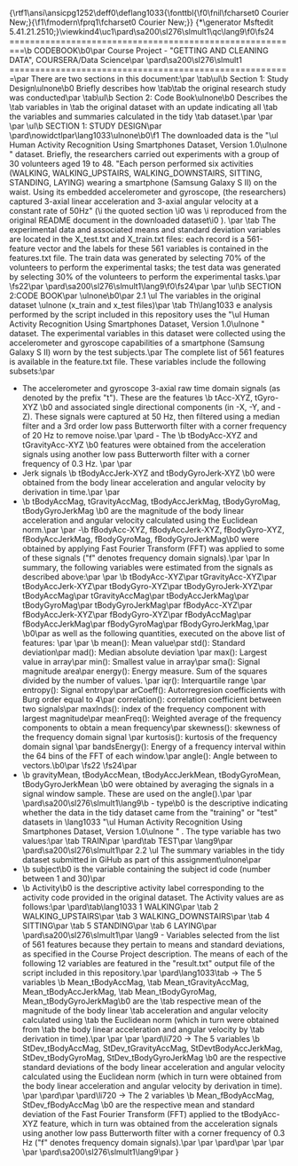 {\rtf1\ansi\ansicpg1252\deff0\deflang1033{\fonttbl{\f0\fnil\fcharset0 Courier New;}{\f1\fmodern\fprq1\fcharset0 Courier New;}}
{\*\generator Msftedit 5.41.21.2510;}\viewkind4\uc1\pard\sa200\sl276\slmult1\qc\lang9\f0\fs24 =========================================================\b CODEBOOK\b0\par
Course Project - "GETTING AND CLEANING DATA", COURSERA/Data Science\par
\pard\sa200\sl276\slmult1 =======================================================\par
There are two sections in this document:\par
\tab\ul\b Section 1: Study Design\ulnone\b0    Briefly describes how \tab\tab the original research study was conducted\par
\tab\ul\b Section 2: Code Book\ulnone\b0    Describes the \tab variables in \tab the original dataset with an update indicating all \tab the variables and summaries calculated in the tidy \tab dataset.\par
\par
\par
\ul\b SECTION 1: STUDY DESIGN\par
\pard\nowidctlpar\lang1033\ulnone\b0\f1 The downloaded data is the "\ul Human Activity Recognition Using Smartphones Dataset, Version 1.0\ulnone " dataset.  Briefly, the researchers carried out experiments with a group of 30 volunteers aged 19 to 48.  "Each person performed six activities (WALKING, WALKING_UPSTAIRS, WALKING_DOWNSTAIRS, SITTING, STANDING, LAYING) wearing a smartphone (Samsung Galaxy S II) on the waist. Using its embedded accelerometer and gyroscope, (the researchers) captured 3-axial linear acceleration and 3-axial angular velocity at a constant rate of 50Hz" (\i the quoted section \i0 was \i reproduced from the original README document in the downloaded dataset\i0 ).  \par
\tab The experimental data and associated means and standard deviation variables are located in the X_test.txt and X_train.txt files: each record is a 561-feature vector and the labels for these 561 variables is contained in the features.txt file. The train data was generated by selecting 70% of the volunteers to perform the experimental tasks; the test data was generated by selecting 30% of the volunteers to perform the experimental tasks.\par
\fs22\par
\pard\sa200\sl276\slmult1\lang9\f0\fs24\par
\par
\ul\b SECTION 2:CODE BOOK\par
\ulnone\b0\par
2.1 \ul The variables in the original dataset \ulnone (x_train and x_test files)\par
\tab Th\lang1033 e analysis performed by the script included in this repository uses the "\ul Human Activity Recognition Using Smartphones Dataset, Version 1.0\ulnone " dataset.  The experimental variables in this dataset were collected using the accelerometer and gyroscope capabilities of a smartphone (Samsung Galaxy S II) worn by the test subjects.\par
The complete list of 561 features is available in the feature.txt file. These variables include the following subsets:\par
- The accelerometer and gyroscope 3-axial raw time domain signals (as denoted by the prefix "t"). These are the features \b tAcc-XYZ, tGyro-XYZ \b0 and associated single directional components (in -X, -Y, and -Z). These signals were captured at 50 Hz, then filtered using a median filter and a 3rd order low pass Butterworth filter with a corner frequency of 20 Hz to remove noise.\par
\pard - The \b tBodyAcc-XYZ and tGravityAcc-XYZ \b0 features were obtained from the acceleration signals using another low pass Butterworth filter with a corner frequency of 0.3 Hz. \par
\par
- Jerk signals \b tBodyAccJerk-XYZ and tBodyGyroJerk-XYZ \b0 were obtained from the body linear acceleration and angular velocity by derivation in time.\par
\par
- \b tBodyAccMag, tGravityAccMag, tBodyAccJerkMag, tBodyGyroMag, tBodyGyroJerkMag \b0 are the magnitude of the body linear acceleration and angular velocity calculated using the Euclidean norm.\par
\par
-\b fBodyAcc-XYZ, fBodyAccJerk-XYZ, fBodyGyro-XYZ, fBodyAccJerkMag, fBodyGyroMag, fBodyGyroJerkMag\b0  were obtained by applying Fast Fourier Transform (FFT) was applied to some of these signals ("f" denotes frequency domain signals).\par
\par
In summary, the following variables were estimated from the signals as described above:\par
\par
\b tBodyAcc-XYZ\par
tGravityAcc-XYZ\par
tBodyAccJerk-XYZ\par
tBodyGyro-XYZ\par
tBodyGyroJerk-XYZ\par
tBodyAccMag\par
tGravityAccMag\par
tBodyAccJerkMag\par
tBodyGyroMag\par
tBodyGyroJerkMag\par
fBodyAcc-XYZ\par
fBodyAccJerk-XYZ\par
fBodyGyro-XYZ\par
fBodyAccMag\par
fBodyAccJerkMag\par
fBodyGyroMag\par
fBodyGyroJerkMag,\par
\b0\par
as well as the following quantities, executed on the above list of features: \par
\par
\b mean(): Mean value\par
std(): Standard deviation\par
mad(): Median absolute deviation \par
max(): Largest value in array\par
min(): Smallest value in array\par
sma(): Signal magnitude area\par
energy(): Energy measure. Sum of the squares divided by the number of values. \par
iqr(): Interquartile range \par
entropy(): Signal entropy\par
arCoeff(): Autorregresion coefficients with Burg order equal to 4\par
correlation(): correlation coefficient between two signals\par
maxInds(): index of the frequency component with largest magnitude\par
meanFreq(): Weighted average of the frequency components to obtain a mean frequency\par
skewness(): skewness of the frequency domain signal \par
kurtosis(): kurtosis of the frequency domain signal \par
bandsEnergy(): Energy of a frequency interval within the 64 bins of the FFT of each window.\par
angle(): Angle between to vectors.\b0\par
\fs22  \fs24\par
- \b gravityMean, tBodyAccMean, tBodyAccJerkMean, tBodyGyroMean, tBodyGyroJerkMean \b0 were obtained by averaging the signals in a signal window sample. These are used on the angle().\par
\par
\pard\sa200\sl276\slmult1\lang9\b - type\b0   is the descriptive indicating whether the data in the tidy dataset came from the "training" or "test" datasets in \lang1033 "\ul Human Activity Recognition Using Smartphones Dataset, Version 1.0\ulnone " .  The type variable has two values:\par
\tab TRAIN\par
\pard\tab TEST\par
\lang9\par
\pard\sa200\sl276\slmult1\par
2.2 \ul The summary variables in the tidy dataset submitted in GiHub as part of this assignment\ulnone\par
- \b subject\b0   is the variable containing the subject id code (number between 1 and 30)\par
- \b Activity\b0  is the descriptive activity label corresponding to the activity code provided in the original dataset.  The Activity values are as follows:\par
\pard\tab\lang1033 1 WALKING\par
\tab 2 WALKING_UPSTAIRS\par
\tab 3 WALKING_DOWNSTAIRS\par
\tab 4 SITTING\par
\tab 5 STANDING\par
\tab 6 LAYING\par
\pard\sa200\sl276\slmult1\par
\lang9 - Variables selected from the list of 561 features because they pertain to means and standard deviations, as specified in the Course Project description.  The means of each of the following 12 variables are featured in the "result.txt" output file of the script included in this repository.\par
\pard\lang1033\tab -> The 5 variables \b Mean_tBodyAccMag, \tab Mean_tGravityAccMag, Mean_tBodyAccJerkMag, \tab Mean_tBodyGyroMag, Mean_tBodyGyroJerkMag\b0  are the \tab respective mean of the magnitude of the body linear \tab acceleration and angular velocity calculated using \tab the Euclidean norm (which in turn were obtained from \tab the body linear acceleration and angular velocity by \tab derivation in time).\par
\par
\par
\pard\li720 -> The 5 variables \b StDev_tBodyAccMag, StDev_tGravityAccMag, StDevtBodyAccJerkMag, StDev_tBodyGyroMag, StDev_tBodyGyroJerkMag \b0 are the respective standard deviations of the body linear acceleration and angular velocity calculated using the Euclidean norm (which in turn were obtained from the body linear acceleration and angular velocity by derivation in time). \par
\pard\par
\pard\li720 -> The 2 variables \b Mean_fBodyAccMag, StDev_fBodyAccMag \b0 are the respective mean and standard deviation of the Fast Fourier Transform (FFT) applied to the tBodyAcc-XYZ feature, which in turn was obtained from the acceleration signals using another low pass Butterworth filter with a corner frequency of 0.3 Hz ("f" denotes frequency domain signals).\par
\par
\pard\par
\par
\par
\par
\pard\sa200\sl276\slmult1\lang9\par
}
 
